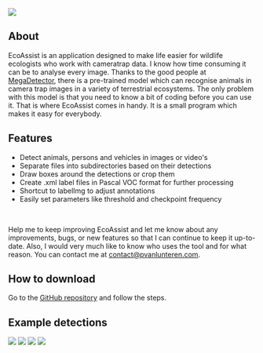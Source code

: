 <img src="https://github.com/PetervanLunteren/EcoAssist/raw/main/imgs/parameters.png">

## About
EcoAssist is an application designed to make life easier for wildlife ecologists who work with cameratrap data. I know how time consuming it can be to analyse every image. Thanks to the good people at <a href="https://github.com/microsoft/CameraTraps/blob/main/megadetector.md">MegaDetector</a>, there is a pre-trained model which can recognise animals in camera trap images in a variety of terrestrial ecosystems. The only problem with this model is that you need to know a bit of coding before you can use it. That is where EcoAssist comes in handy. It is a small program which makes it easy for everybody. 

## Features
* Detect animals, persons and vehicles in images or video's
* Separate files into subdirectories based on their detections
* Draw boxes around the detections or crop them
* Create .xml label files in Pascal VOC format for further processing
* Shortcut to labelImg to adjust annotations
* Easily set parameters like threshold and checkpoint frequency
<br/>

Help me to keep improving EcoAssist and let me know about any improvements, bugs, or new features so that I can continue to keep it up-to-date. Also, I would very much like to know who uses the tool and for what reason. You can contact me at [contact@pvanlunteren.com](mailto:contact@pvanlunteren.com).

## How to download
Go to the [GitHub repository](https://github.com/PetervanLunteren/EcoAssist/) and follow the steps.

## Example detections
<img src="https://github.com/PetervanLunteren/EcoAssist/raw/main/imgs/example_1.jpg">
<img src="https://github.com/PetervanLunteren/EcoAssist/raw/main/imgs/example_2.jpg">
<img src="https://github.com/PetervanLunteren/EcoAssist/raw/main/imgs/example_3.jpg"> 
<img src="https://github.com/PetervanLunteren/EcoAssist/raw/main/imgs/example_4.jpg">

